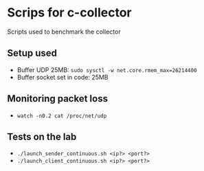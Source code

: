 # Scrips for c-collector
Scripts used to benchmark the collector

## Setup used
- Buffer UDP 25MB: `sudo sysctl -w net.core.rmem_max=26214400`
- Buffer socket set in code: 25MB

## Monitoring packet loss
- `watch -n0.2 cat /proc/net/udp`


## Tests on the lab
- `./launch_sender_continuous.sh <ip?> <port?>`
- `./launch_client_continuous.sh <ip?> <port?>`